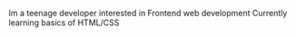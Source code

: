 Im a teenage developer interested in Frontend web development
Currently learning basics of HTML/CSS

<!---
xfifulekx/xfifulekx is a ✨ special ✨ repository because its `README.md` (this file) appears on your GitHub profile.
You can click the Preview link to take a look at your changes.
--->
